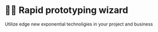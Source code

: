 # 🧙‍♂️ Rapid prototyping wizard

Utilize edge new exponential technoligies in your project and business

<!-- TODO: Write more -->

